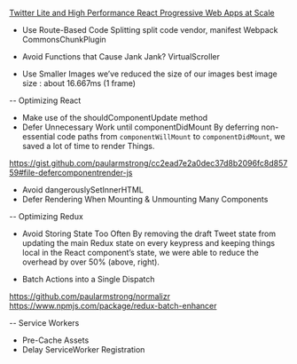 [Twitter Lite and High Performance React Progressive Web Apps at Scale](https://medium.com/@paularmstrong/twitter-lite-and-high-performance-react-progressive-web-apps-at-scale-d28a00e780a3)


- Use Route-Based Code Splitting
split code vendor, manifest Webpack  CommonsChunkPlugin 

- Avoid Functions that Cause Jank
Jank?
VirtualScroller

- Use Smaller Images
we’ve reduced the size of our images 
best image size : about 16.667ms (1 frame)

-- Optimizing React

- Make use of the shouldComponentUpdate method
- Defer Unnecessary Work until componentDidMount
By deferring non-essential code paths from `componentWillMount` to `componentDidMount`, we saved a lot of time to render Things.

https://gist.github.com/paularmstrong/cc2ead7e2a0dec37d8b2096fc8d85759#file-defercomponentrender-js

- Avoid dangerouslySetInnerHTML
- Defer Rendering When Mounting & Unmounting Many Components

-- Optimizing Redux
- Avoid Storing State Too Often
By removing the draft Tweet state from updating the main Redux state on every keypress and keeping things local in the React component’s state, we were able to reduce the overhead by over 50% (above, right).

- Batch Actions into a Single Dispatch

https://github.com/paularmstrong/normalizr
https://www.npmjs.com/package/redux-batch-enhancer

-- Service Workers
- Pre-Cache Assets
- Delay ServiceWorker Registration
